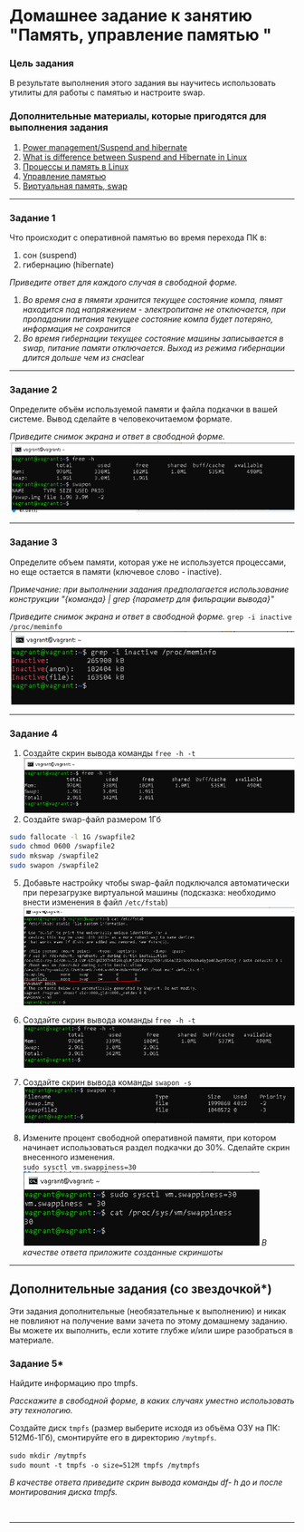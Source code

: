 # Домашнее задание к занятию "Память, управление памятью "

### Цель задания

В результате выполнения этого задания вы научитесь использовать утилиты для работы с памятью и настроите swap.

### Дополнительные материалы, которые пригодятся для выполнения задания

1. [Power management/Suspend and hibernate](https://wiki.archlinux.org/title/Power_management/Suspend_and_hibernate)
2. [What is difference between Suspend and Hibernate in Linux](https://www.fosslinux.com/184/what-is-difference-between-suspend-and-hibernate-in-linux.htm)
3. [Процессы и память в Linux](https://xakep.ru/2021/03/05/linux-processes-and-memory/)
4. [Управление памятью](http://www.linuxlib.ru/kuznetsov/glava_20.html)
5. [Виртуальная память, swap](https://basis.gnulinux.pro/ru/latest/basis/49/49._%D0%92%D0%B8%D1%80%D1%82%D1%83%D0%B0%D0%BB%D1%8C%D0%BD%D0%B0%D1%8F_%D0%BF%D0%B0%D0%BC%D1%8F%D1%82%D1%8C%2C_swap.html)

------

### 

### Задание 1

Что происходит с оперативной памятью во время перехода ПК в:

1. сон (suspend)
2. гибернацию (hibernate)

*Приведите ответ для каждого случая в свободной форме.*

1. *Во время сна в пямяти хранится текущее состояние компа, пямят находится под напряжением - электропитане не отключается, при пропадании питания текущее состояние компа будет потеряно, информация не сохранится*
2. *Во время гибернации текущее состояние машины записывается в swap, питание памяти отключается. Выход из режима гибернации длится дольше чем из сна*clear 

------

### 

### Задание 2

Определите объём используемой памяти и файла подкачки в вашей системе. Вывод сделайте в человекочитаемом формате.

*Приведите снимок экрана и ответ в свободной форме.*
![mem](https://github.com/vakhtanov/netology_devops_zero_DZ/blob/main/slinb/DZ2/1mem.PNG)

------

### Задание 3

Определите объем памяти, которая уже не используется процессами, но еще остается в памяти (ключевое слово - inactive).

*Примечание: при выполнении задания предполагается использование конструкции "{команда} | grep {параметр для фильрации вывода}"*

*Приведите снимок экрана и ответ в свободной форме.*
`grep -i inactive /proc/meminfo` \
![inactive](https://github.com/vakhtanov/netology_devops_zero_DZ/blob/main/slinb/DZ2/2inactive.PNG)

------

### Задание 4

1. Создайте скрин вывода команды `free -h -t`
![free1](https://github.com/vakhtanov/netology_devops_zero_DZ/blob/main/slinb/DZ2/3free_ht.PNG)
3. Создайте swap-файл размером 1Гб
```bash
sudo fallocate -l 1G /swapfile2 
sudo chmod 0600 /swapfile2 
sudo mkswap /swapfile2 
sudo swapon /swapfile2 
```
5. Добавьте настройку чтобы swap-файл подключался автоматически при  перезагрузке виртуальной машины (подсказка: необходимо внести изменения в файл `/etc/fstab`)
![fstab](https://github.com/vakhtanov/netology_devops_zero_DZ/blob/main/slinb/DZ2/4fstab.PNG)

7. Создайте скрин вывода команды `free -h -t`
![free2](https://github.com/vakhtanov/netology_devops_zero_DZ/blob/main/slinb/DZ2/5free.PNG)

7. Создайте скрин вывода команды `swapon -s`
![swapon2](https://github.com/vakhtanov/netology_devops_zero_DZ/blob/main/slinb/DZ2/6swapon.PNG)

9. Измените процент свободной оперативной памяти, при котором начинает  использоваться раздел подкачки до 30%. Сделайте скрин внесенного  изменения.\
`sudo sysctl vm.swappiness=30`  
![mem30](https://github.com/vakhtanov/netology_devops_zero_DZ/blob/main/slinb/DZ2/7swappines.PNG)
*В качестве ответа приложите созданные скриншоты*

------


## Дополнительные задания (со звездочкой*)

Эти задания дополнительные (необязательные к выполнению) и никак не повлияют на получение вами зачета по этому домашнему заданию.  Вы можете их выполнить, если хотите глубже и/или шире разобраться в  материале.


### Задание 5*

Найдите информацию про tmpfs.

*Расскажите в свободной форме, в каких случаях уместно использовать эту технологию.*

Создайте диск `tmpfs` (размер выберите исходя из объёма ОЗУ на ПК: 512Мб-1Гб), смонтируйте его в директорию `/mytmpfs`.

`sudo mkdir /mytmpfs`\
`sudo mount -t tmpfs -o size=512M tmpfs /mytmpfs`

*В качестве ответа приведите скрин вывода команды df- h до и после монтирования диска tmpfs.*

![]()
![]()

------


